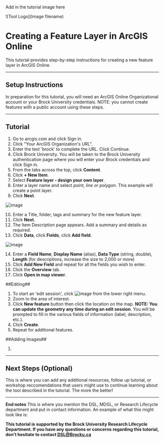 Add in the tutorial image here 

![Tool Logo](Image filename)

# Creating a Feature Layer in ArcGIS Online
This tutorial provides step-by-step instructions for creating a new feature layer in ArcGIS Online.

----

## Setup Instructions
In preparation for this tutorial, you will need an ArcGIS Online Organizational account or your Brock University credentials. NOTE: you cannot create features with a public account using these steps.

----

## Tutorial

1. Go to arcgis.com and click Sign in.
2. Click "Your ArcGIS Organization's URL".
3. Enter the text 'brock' to complete the URL. Click Continue.
4. Click Brock University. You will be taken to the Brock University authentication page where you will enter your Brock credentials and click Sign in.
5. From the tabs across the top, click **Content**.
6. Click **+ New Item**.
7. Select **Feature layer - design your own layer**.
8. Enter a layer name and select *point, line or polygon*. This example will create a point layer.
9. Click **Next**.

![image](https://user-images.githubusercontent.com/45638590/175981617-a38acf86-2048-46bb-87fc-458ba6ba1b8b.png)

10. Enter a Title, folder, tags and summary for the new feature layer.
11. Click **Next**.
12. The Item Description page appears. Add a summary and details as required.
13. Click **Data**, click **Fields**, click **Add field**.

![image](https://user-images.githubusercontent.com/45638590/175981930-c658e791-9297-4b93-8398-d06f947d5219.png)

14. Enter a **Field Name**, **Display Name** (alias), **Data Type** (string, double), **Length** (for descriptions, increase the size to 2,000 or more)
15. Click **Add New Field** and repeat for all the fields you wish to enter.
16. Click the **Overview** tab.
17. Click **Open in map viewer**.

##Editing##

1. To start an 'edit session', click ![image](https://user-images.githubusercontent.com/45638590/175983304-2c2f8510-16a9-4f94-a5dc-bd5fe3e85782.png) from the lower right menu.
2. Zoom to the area of interest.
3. Click **New feature** button then click the location on the map. **NOTE: You can update the geometry any time during an edit session**. You will be prompted to fill in the various fields of information (label, description, etc.).
4. Click **Create**.
5. Repeat for additional features.

##Adding Images##

1. 

----

## Next Steps (Optional)
This is where you can add any additional resources, follow up tutorial, or workshop reccomendations that users might use to continue learning about the tool described in the tutorial.  The more the better!

----

**End notes**
This is where you mention the DSL, MDGL, or Research Lifecycle department and put in contact information.  An example of what this might look like is:

**This tutorial is supported by the Brock University Research Lifecycle Department.  If you have any questions or concerns regarding this tutorial, don't hesitate to contact [DSL@Brocku.ca](mailto:DSL@Brocku.ca)**

